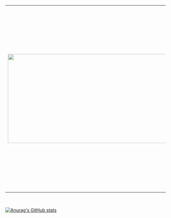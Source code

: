 
<table>
 <tr>
    <td>
     <img src="https://user-images.githubusercontent.com/62134536/138179396-9e04ce22-12a3-4c5e-b9e6-fe1b09a181aa.gif" width="2000" height="280"/>
    </td>
    <td>I am <b>Shahed Chowdhury Omi</b> from Bangladesh studying at American International University of Bangladesh on Computer Science and Software engineering 👨‍💻.I am really 
     passionate about learning to code and make new projects. <br/> I believe in the process of " never stop learning ".
  </td>
 </tr>
</table>

<br/>



[![Anurag's GitHub stats](https://github-readme-stats.vercel.app/api?username=Shahed1998)](https://github.com/anuraghazra/github-readme-stats)
 


